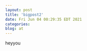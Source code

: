 ```yaml
---
layout: post
title: 'bigpost2'
date: Fri Jun 04 00:29:35 EDT 2021
categories: 
blog: at
---
```

heyyou 